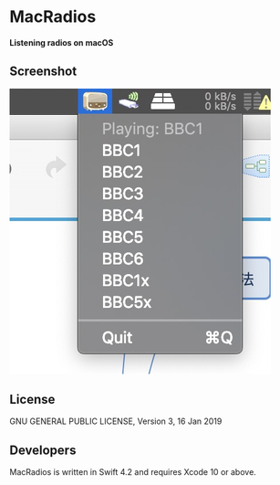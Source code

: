 MacRadios
===========

#### Listening radios on macOS

## Screenshot

<img src="https://raw.githubusercontent.com/xiewei-wayne/MacRadios/master/Readme/screenshot.jpg">

## License

GNU GENERAL PUBLIC LICENSE, Version 3, 16 Jan 2019

## Developers

MacRadios is written in Swift 4.2 and requires Xcode 10 or above.
